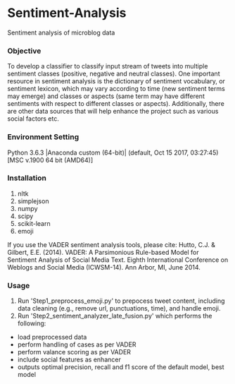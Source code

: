 # Sentiment-Analysis
Sentiment analysis of microblog data 

### Objective
To develop a classifier to classify input stream of tweets into multiple sentiment classes (positive, negative and neutral classes). One important resource in sentiment analysis is the dictionary of sentiment vocabulary, or sentiment lexicon, which may vary according to time (new sentiment terms may emerge) and classes or aspects (same term may have different sentiments with respect to different classes or aspects). Additionally, there are other data sources that will help enhance the project such as various social factors etc.

### Environment Setting
Python 3.6.3 |Anaconda custom (64-bit)| (default, Oct 15 2017, 03:27:45) [MSC v.1900 64 bit (AMD64)]

### Installation 
1. nltk 
2. simplejson
3. numpy
4. scipy
5. scikit-learn
6. emoji

If you use the VADER sentiment analysis tools, please cite:
Hutto, C.J. & Gilbert, E.E. (2014). VADER: A Parsimonious Rule-based Model for Sentiment Analysis of Social Media Text. Eighth International Conference on Weblogs and Social Media (ICWSM-14). Ann Arbor, MI, June 2014.

### Usage 
1. Run 'Step1_preprocess_emoji.py' to prepocess tweet content, including data cleaning (e.g., remove url, punctuations, time), and handle emoji.
2. Run 'Step2_sentiment_analyzer_late_fusion.py' which performs the following:
- load preprocessed data
- perform handling of cases as per VADER
- perform valance scoring as per VADER
- include social features as enhancer
- outputs optimal precision, recall and f1 score of the default model, best model
